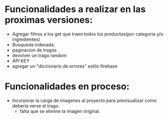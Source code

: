 # Funcionalidades a realizar en las proximas versiones:
- Agregar filtros a los get que traen todos los productos(por categoria y/o ingredientes)
- Busqueda indexada
- paginacion de tragos
- devolver un trago random
- API KEY
- agregar un "diccionario de errores" estilo firebase

# Funcionalidades en proceso:
- Incorporar la carga de imagenes al proyecto para previsualizar como deberia verse el trago.
    - falta que se elimine la imagen original.